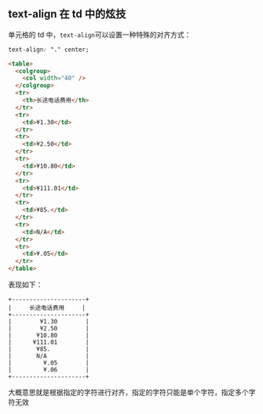 ## text-align 在 td 中的炫技

单元格的 td 中，`text-align`可以设置一种特殊的对齐方式：

```css
text-align: "." center;
```

```html
<table>
  <colgroup>
    <col width="40" />
  </colgroup>
  <tr>
    <th>长途电话费用</th>
  </tr>
  <tr>
    <td>¥1.30</td>
  </tr>
  <tr>
    <td>¥2.50</td>
  </tr>
  <tr>
    <td>¥10.80</td>
  </tr>
  <tr>
    <td>¥111.01</td>
  </tr>
  <tr>
    <td>¥85.</td>
  </tr>
  <tr>
    <td>N/A</td>
  </tr>
  <tr>
    <td>¥.05</td>
  </tr>
</table>
```

表现如下：

```
+---------------------+
|     长途电话费用     |
+---------------------+
|        ¥1.30        |
|        ¥2.50        |
|       ¥10.80        |
|      ¥111.01        |
|       ¥85.          |
|       N/A           |
|         ¥.05        |
|         ¥.06        |
+---------------------+
```

大概意思就是根据指定的字符进行对齐，指定的字符只能是单个字符，指定多个字符无效
